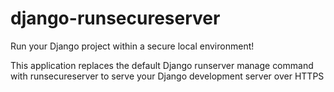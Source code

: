 # django-runsecureserver
Run your Django project within a secure local environment!

This application replaces the default Django runserver manage command with runsecureserver to serve your Django development server over HTTPS
